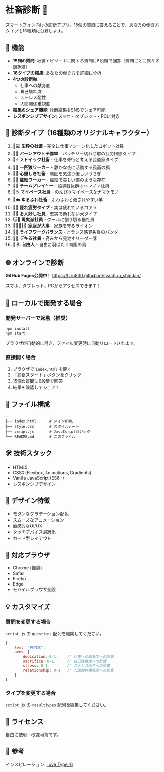# 社畜診断 🏢

スマートフォン向けの診断アプリ。15個の質問に答えることで、あなたの働き方タイプを16種類に分類します。

## 📱 機能

- **15問の質問**: 社畜エピソードに関する質問に6段階で回答（質問ごとに異なる選択肢）
- **16タイプの結果**: あなたの働き方を詳細に分析
- **4つの診断軸**:
  - 仕事への献身度
  - 自己犠牲度
  - ストレス耐性
  - 人間関係重視度
- **結果のシェア機能**: 診断結果をSNSでシェア可能
- **レスポンシブデザイン**: スマホ・タブレット・PCに対応

## 🎯 診断タイプ（16種類のオリジナルキャラクター）

1. 🤖💻 **生粋の社畜** - 完全に仕事マシーン化したロボット社員
2. 🪫😵 **バーンアウト予備軍** - バッテリー切れ寸前の疲労困憊タイプ
3. 🥋⚡ **ストイック社畜** - 仕事を修行と考える武道家タイプ
4. 🦊🌙 **一匹狼ワーカー** - 静かな夜に活動する孤高の狐
5. 🐰💝 **心優しき社畜** - 周囲を気遣う優しいうさぎ
6. 🦋🌿 **繊細ワーカー** - 繊細で美しい蝶のような存在
7. 🐧🎪 **チームプレイヤー** - 協調性抜群のペンギン社員
8. 🦥☕ **マイペース社員** - のんびりマイペースなナマケモノ
9. 🐑☁️ **ゆるふわ社畜** - ふわふわと流されやすい羊
10. 🐨💭 **隠れ疲労タイプ** - 実は疲れているコアラ
11. 🐶🌼 **お人好し社員** - 忠実で断れない犬タイプ
12. 🐱📱 **現実派社員** - クールに割り切る猫社員
13. 🦁👨‍👩‍👧‍👦 **家庭が大事** - 家族を守るライオン
14. 🐼🎋 **ライフワークバランス** - バランス感覚抜群のパンダ
15. 🦅👑 **デキる社員** - 高みから見渡すリーダー鷲
16. 🦜🏝️ **自由人** - 自由に羽ばたく南国の鳥

## 🌐 オンラインで診断

**GitHub Pages公開中！**
https://toru830.github.io/syachiku_shindan/

スマホ、タブレット、PCからアクセスできます！

## 🚀 ローカルで開発する場合

### 開発サーバーで起動（推奨）
```bash
npm install
npm start
```
ブラウザが自動的に開き、ファイル変更時に自動リロードされます。

### 直接開く場合
1. ブラウザで `index.html` を開く
2. 「診断スタート」ボタンをクリック
3. 15個の質問に6段階で回答
4. 結果を確認してシェア！

## 📂 ファイル構成

```
.
├── index.html      # メインHTML
├── style.css       # スタイルシート
├── script.js       # JavaScriptロジック
└── README.md       # このファイル
```

## 🛠️ 技術スタック

- HTML5
- CSS3 (Flexbox, Animations, Gradients)
- Vanilla JavaScript (ES6+)
- レスポンシブデザイン

## 🎨 デザイン特徴

- モダンなグラデーション配色
- スムーズなアニメーション
- 直感的なUI/UX
- タッチデバイス最適化
- カード型レイアウト

## 📱 対応ブラウザ

- Chrome (推奨)
- Safari
- Firefox
- Edge
- モバイルブラウザ全般

## 💡 カスタマイズ

### 質問を変更する場合

`script.js` の `questions` 配列を編集してください。

```javascript
{
    text: "質問文",
    axes: { 
        dedication: 0-1,    // 仕事への献身度への影響
        sacrifice: 0-1,     // 自己犠牲度への影響
        stress: 0-1,        // ストレス耐性への影響
        relationship: 0-1   // 人間関係重視度への影響
    }
}
```

### タイプを変更する場合

`script.js` の `resultTypes` 配列を編集してください。

## 📄 ライセンス

自由に使用・改変可能です。

## 🙏 参考

インスピレーション: [Love Type 16](https://lovetype16.com/quiz)

